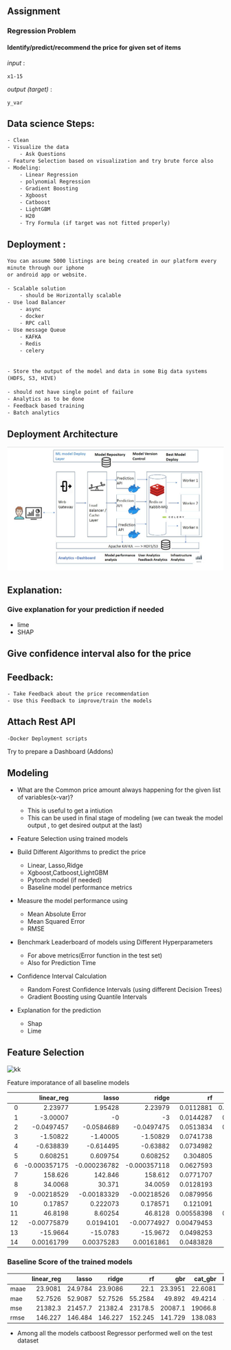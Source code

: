 ## Assignment

### Regression Problem


#### Identify/predict/recommend the price for given set of items

*input* :

	x1-15

*output (target)* :

	y_var
	
## Data science Steps:
	- Clean 
	- Visualize the data
		- Ask Questions
	- Feature Selection based on visualization and try brute force also
	- Modeling:
		- Linear Regression
		- polynomial Regression
		- Gradient Boosting
		- Xgboost
		- Catboost
		- LightGBM
		- H20
		- Try Formula (if target was not fitted properly)


## Deployment :
	You can assume 5000 listings are being created in our platform every minute through our iphone 
	or android app or website.

	- Scalable solution 
		- should be Horizontally scalable
	- Use load Balancer
		- async
		- docker
		- RPC call
	- Use message Queue
		- KAFKA
		- Redis
		- celery
		
	
	- Store the output of the model and data in some Big data systems (HDFS, S3, HIVE)
	
	- should not have single point of failure
	- Analytics as to be done
	- Feedback based training
	- Batch analytics

## Deployment Architecture

![Deployment_Architecture](IMG\deployment_arch.JPG)

## Explanation:
  ### Give explanation for your prediction if needed
  - lime
  - SHAP

## Give confidence interval also for the price
## Feedback:
	- Take Feedback about the price recommendation
	- Use this Feedback to improve/train the models

## Attach Rest API 
	-Docker Deployment scripts


Try to prepare a Dashboard (Addons)
	

## Modeling 
- What are the Common price amount always happening for the given list of variables(x-var)? 
    - This is useful to get a intiution 
    - This can be used in final stage of modeling (we can tweak the model output , to get desired output at the last)
- Feature Selection using trained models
- Build Different Algorithms to predict the price
    - Linear, Lasso,Ridge
    - Xgboost,Catboost,LightGBM
    - Pytorch model (if needed)
	- Baseline model performance metrics
- Measure the model performance using 
    - Mean Absolute Error
    - Mean Squared Error
    - RMSE
- Benchmark Leaderboard of models using Different Hyperparameters
    - For above metrics(Error function in the test set)
    - Also for Prediction Time
	
- Confidence Interval Calculation 
    - Random Forest Confidence Intervals (using different Decision Trees)
    - Gradient Boosting using Quantile Intervals
- Explanation for the prediction
    - Shap
    - Lime

## Feature Selection	
![kk](F:\job\poshmark\IMG\model_feat_imp.png)

Feature imporatance of all baseline models

|    |    linear_reg |         lasso |         ridge |         rf |         gbr |   cat_gbr |   light_gbr |
|---:|--------------:|--------------:|--------------:|-----------:|------------:|----------:|------------:|
|  0 |   2.23977     |   1.95428     |   2.23979     | 0.0112881  | 0.000124869 |  0.742056 |          26 |
|  1 |  -3.00007     |  -0           |  -3           | 0.0144287  | 0.00254696  |  1.45523  |          27 |
|  2 |  -0.0497457   |  -0.0584689   |  -0.0497475   | 0.0513834  | 0.00436767  |  4.42543  |         196 |
|  3 |  -1.50822     |  -1.40005     |  -1.50829     | 0.0741738  | 0.163885    | 13.1443   |         342 |
|  4 |  -0.638839    |  -0.614495    |  -0.63882     | 0.0734982  | 0.067889    |  9.07051  |         568 |
|  5 |   0.608251    |   0.609754    |   0.608252    | 0.304805   | 0.481872    | 30.1835   |         502 |
|  6 |  -0.000357175 |  -0.000236782 |  -0.000357118 | 0.0627593  | 0.0435428   |  6.78723  |         235 |
|  7 | 158.626       | 142.846       | 158.612       | 0.0771707  | 0.109547    | 12.0767   |         172 |
|  8 |  34.0068      |  30.371       |  34.0059      | 0.0128193  | 0.0155619   |  1.03683  |           6 |
|  9 |  -0.00218529  |  -0.00183329  |  -0.00218526  | 0.0879956  | 0.0108722   |  2.54453  |         190 |
| 10 |   0.17857     |   0.222073    |   0.178571    | 0.121091   | 0.0553608   |  5.73852  |         224 |
| 11 |  46.8198      |   8.60254     |  46.8128      | 0.00558398 | 0.00522745  |  5.86023  |          80 |
| 12 |  -0.00775879  |   0.0194101   |  -0.00774927  | 0.00479453 | 0.0008099   |  1.02793  |          50 |
| 13 | -15.9664      | -15.0783      | -15.9672      | 0.0498253  | 0.0130437   |  2.05423  |         175 |
| 14 |   0.00161799  |   0.00375283  |   0.00161861  | 0.0483828  | 0.0253482   |  3.8528   |         207 |
	

### Baseline Score of the trained models

 |      |   linear_reg |      lasso |      ridge |         rf |        gbr |    cat_gbr |   light_gbr |
|:-----|-------------:|-----------:|-----------:|-----------:|-----------:|-----------:|------------:|
| maae |      23.9081 |    24.9784 |    23.9086 |    22.1    |    23.3951 |    22.6081 |     22.4571 |
| mae  |      52.7526 |    52.9087 |    52.7526 |    55.2584 |    49.892  |    49.4214 |     49.6741 |
| mse  |   21382.3    | 21457.7    | 21382.4    | 23178.5    | 20087.1    | 19066.8    |  19289.1    |
| rmse |     146.227  |   146.484  |   146.227  |   152.245  |   141.729  |   138.083  |    138.885  |
	
-	Among all the models catboost Regressor performed well on the test dataset


	
	 
